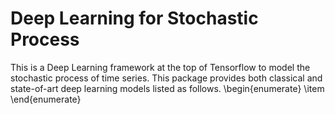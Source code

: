 # Deep Learning for Stochastic Process
This is a Deep Learning framework at the top of Tensorflow to model the stochastic process of time series. 
This package provides both classical and state-of-art deep learning models listed as follows.
\begin{enumerate}
\item 
\end{enumerate}
